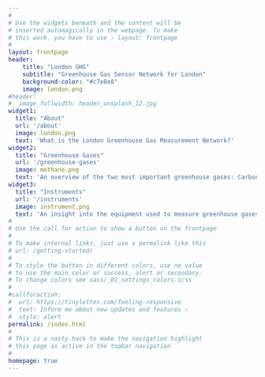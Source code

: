 ```yaml
---
#
# Use the widgets beneath and the content will be
# inserted automagically in the webpage. To make
# this work, you have to use › layout: frontpage
#
layout: frontpage
header:
    title: "London GHG"
    subtitle: "Greenhouse Gas Sensor Network for London"
    background-color: "#c7e8e8"
    image: london.png
#header:
#  image_fullwidth: header_unsplash_12.jpg
widget1:
  title: "About"
  url: '/about'
  image: london.png
  text: 'What is the London Greenhouse Gas Measurement Network?'
widget2:
  title: "Greenhouse Gases"
  url: '/greenhouse-gases'
  image: methane.png
  text: 'An overview of the two most important greenhouse gases: Carbon Dioxide and Methane.'
widget3:
  title: "Instruments"
  url: '/instruments'
  image: instrument.png
  text: 'An insight into the equipment used to measure greenhouse gases.'
#
# Use the call for action to show a button on the frontpage
#
# To make internal links, just use a permalink like this
# url: /getting-started/
#
# To style the button in different colors, use no value
# to use the main color or success, alert or secondary.
# To change colors see sass/_01_settings_colors.scss
#
#callforaction:
#  url: https://tinyletter.com/feeling-responsive
#  text: Inform me about new updates and features ›
#  style: alert
permalink: /index.html
#
# This is a nasty hack to make the navigation highlight
# this page as active in the topbar navigation
#
homepage: true
---
```

